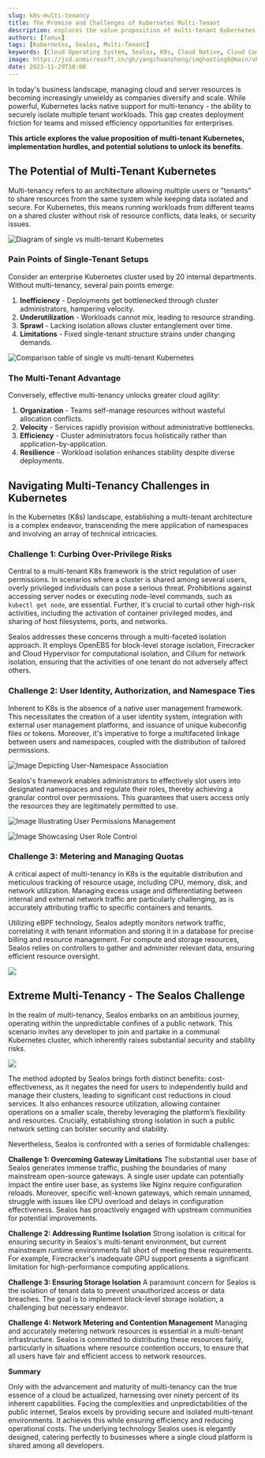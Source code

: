 ```yaml
---
slug: k8s-multi-tenancy
title: The Promise and Challenges of Kubernetes Multi-Tenant
description: explores the value proposition of multi-tenant Kubernetes, implementation hurdles, and potential solutions to unlock its benefits.
authors: [fanux]
tags: [Kubernetes, Sealos, Multi-Tenant]
keywords: [Cloud Operating System, Sealos, K8s, Cloud Native, Cloud Computing, Cloud OS, PaaS, Multi-Tenant, Runtime Isolation, Namespace]
image: https://jsd.onmicrosoft.cn/gh/yangchuansheng/imghosting6@main/uPic/2023-11-29-17-36-fBsk9p.jpg
date: 2023-11-29T10:00
---
```


In today's business landscape, managing cloud and server resources is becoming increasingly unwieldy as companies diversify and scale. While powerful, Kubernetes lacks native support for multi-tenancy - the ability to securely isolate multiple tenant workloads. This gap creates deployment friction for teams and missed efficiency opportunities for enterprises.

**This article explores the value proposition of multi-tenant Kubernetes, implementation hurdles, and potential solutions to unlock its benefits.**

<!--truncate-->

## The Potential of Multi-Tenant Kubernetes

Multi-tenancy refers to an architecture allowing multiple users or "tenants" to share resources from the same system while keeping data isolated and secure. For Kubernetes, this means running workloads from different teams on a shared cluster without risk of resource conflicts, data leaks, or security issues.

![Diagram of single vs multi-tenant Kubernetes](https://jsd.onmicrosoft.cn/gh/yangchuansheng/imghosting6@main/uPic/2023-11-29-10-34-rLPyaY.jpg)

### Pain Points of Single-Tenant Setups

Consider an enterprise Kubernetes cluster used by 20 internal departments. Without multi-tenancy, several pain points emerge:

1. **Inefficiency** - Deployments get bottlenecked through cluster administrators, hampering velocity.
2. **Underutilization** - Workloads cannot mix, leading to resource stranding.
3. **Sprawl** - Lacking isolation allows cluster entanglement over time.
4. **Limitations** - Fixed single-tenant structure strains under changing demands.

![Comparison table of single vs multi-tenant Kubernetes](https://jsd.onmicrosoft.cn/gh/yangchuansheng/imghosting6@main/uPic/2023-11-29-15-53-DGg4ig.png)

### The Multi-Tenant Advantage

Conversely, effective multi-tenancy unlocks greater cloud agility:

1. **Organization** - Teams self-manage resources without wasteful allocation conflicts.
2. **Velocity** - Services rapidly provision without administrative bottlenecks.
3. **Efficiency** - Cluster administrators focus holistically rather than application-by-application.
4. **Resilience** - Workload isolation enhances stability despite diverse deployments.

## Navigating Multi-Tenancy Challenges in Kubernetes

In the Kubernetes (K8s) landscape, establishing a multi-tenant architecture is a complex endeavor, transcending the mere application of namespaces and involving an array of technical intricacies.

### Challenge 1: Curbing Over-Privilege Risks

Central to a multi-tenant K8s framework is the strict regulation of user permissions. In scenarios where a cluster is shared among several users, overly privileged individuals can pose a serious threat. Prohibitions against accessing server nodes or executing node-level commands, such as `kubectl get node`, are essential. Further, it's crucial to curtail other high-risk activities, including the activation of container privileged modes, and sharing of host filesystems, ports, and networks.

Sealos addresses these concerns through a multi-faceted isolation approach. It employs OpenEBS for block-level storage isolation, Firecracker and Cloud Hypervisor for computational isolation, and Cilium for network isolation, ensuring that the activities of one tenant do not adversely affect others.

### Challenge 2: User Identity, Authorization, and Namespace Ties

Inherent to K8s is the absence of a native user management framework. This necessitates the creation of a user identity system, integration with external user management platforms, and issuance of unique kubeconfig files or tokens. Moreover, it's imperative to forge a multifaceted linkage between users and namespaces, coupled with the distribution of tailored permissions.

![Image Depicting User-Namespace Association](https://jsd.onmicrosoft.cn/gh/yangchuansheng/imghosting6@main/uPic/2023-11-29-10-34-Dfn5xa.png)

Sealos's framework enables administrators to effectively slot users into designated namespaces and regulate their roles, thereby achieving a granular control over permissions. This guarantees that users access only the resources they are legitimately permitted to use.

![Image Illustrating User Permissions Management](https://jsd.onmicrosoft.cn/gh/yangchuansheng/imghosting6@main/uPic/2023-11-29-10-34-wknQxI.png)

![Image Showcasing User Role Control](https://jsd.onmicrosoft.cn/gh/yangchuansheng/imghosting6@main/uPic/2023-11-29-10-34-RQFrTB.png)

### Challenge 3: Metering and Managing Quotas

A critical aspect of multi-tenancy in K8s is the equitable distribution and meticulous tracking of resource usage, including CPU, memory, disk, and network utilization. Managing excess usage and differentiating between internal and external network traffic are particularly challenging, as is accurately attributing traffic to specific containers and tenants.

Utilizing eBPF technology, Sealos adeptly monitors network traffic, correlating it with tenant information and storing it in a database for precise billing and resource management. For compute and storage resources, Sealos relies on controllers to gather and administer relevant data, ensuring efficient resource oversight.

![](https://jsd.onmicrosoft.cn/gh/yangchuansheng/imghosting6@main/uPic/2023-11-29-10-36-HsycaI.png)

## Extreme Multi-Tenancy - The Sealos Challenge

In the realm of multi-tenancy, Sealos embarks on an ambitious journey, operating within the unpredictable confines of a public network. This scenario invites any developer to join and partake in a communal Kubernetes cluster, which inherently raises substantial security and stability risks.

![](https://jsd.onmicrosoft.cn/gh/yangchuansheng/imghosting6@main/uPic/2023-11-29-10-54-kbCMsN.png)

The method adopted by Sealos brings forth distinct benefits: cost-effectiveness, as it negates the need for users to independently build and manage their clusters, leading to significant cost reductions in cloud services. It also enhances resource utilization, allowing container operations on a smaller scale, thereby leveraging the platform’s flexibility and resources. Crucially, establishing strong isolation in such a public network setting can bolster security and stability.

Nevertheless, Sealos is confronted with a series of formidable challenges:

**Challenge 1: Overcoming Gateway Limitations** The substantial user base of Sealos generates immense traffic, pushing the boundaries of many mainstream open-source gateways. A single user update can potentially impact the entire user base, as systems like Nginx require configuration reloads. Moreover, specific well-known gateways, which remain unnamed, struggle with issues like CPU overload and delays in configuration effectiveness. Sealos has proactively engaged with upstream communities for potential improvements.

**Challenge 2: Addressing Runtime Isolation** Strong isolation is critical for ensuring security in Sealos's multi-tenant environment, but current mainstream runtime environments fall short of meeting these requirements. For example, Firecracker's inadequate GPU support presents a significant limitation for high-performance computing applications.

**Challenge 3: Ensuring Storage Isolation** A paramount concern for Sealos is the isolation of tenant data to prevent unauthorized access or data breaches. The goal is to implement block-level storage isolation, a challenging but necessary endeavor.

**Challenge 4: Network Metering and Contention Management** Managing and accurately metering network resources is essential in a multi-tenant infrastructure. Sealos is committed to distributing these resources fairly, particularly in situations where resource contention occurs, to ensure that all users have fair and efficient access to network resources.

**Summary**

Only with the advancement and maturity of multi-tenancy can the true essence of a cloud be actualized, harnessing over ninety percent of its inherent capabilities. Facing the complexities and unpredictabilities of the public internet, Sealos excels by providing secure and isolated multi-tenant environments. It achieves this while ensuring efficiency and reducing operational costs. The underlying technology Sealos uses is elegantly designed, catering perfectly to businesses where a single cloud platform is shared among all developers.